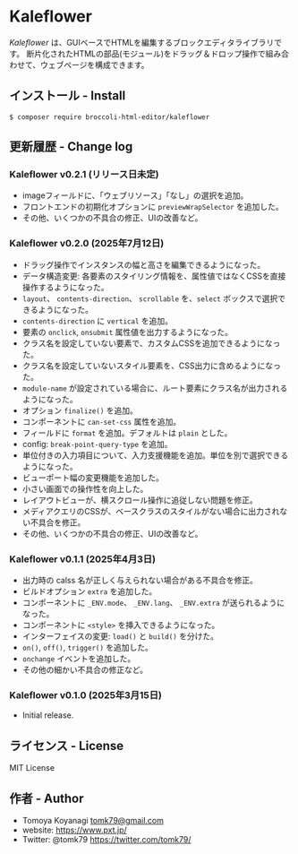 # Kaleflower

_Kaleflower_ は、GUIベースでHTMLを編集するブロックエディタライブラリです。
断片化されたHTMLの部品(モジュール)をドラッグ＆ドロップ操作で組み合わせて、ウェブページを構成できます。

## インストール - Install

```
$ composer require broccoli-html-editor/kaleflower
```


## 更新履歴 - Change log

### Kaleflower v0.2.1 (リリース日未定)

- imageフィールドに、「ウェブリソース」「なし」の選択を追加。
- フロントエンドの初期化オプションに `previewWrapSelector` を追加した。
- その他、いくつかの不具合の修正、UIの改善など。

### Kaleflower v0.2.0 (2025年7月12日)

- ドラッグ操作でインスタンスの幅と高さを編集できるようになった。
- データ構造変更: 各要素のスタイリング情報を、属性値ではなくCSSを直接操作するようになった。
- `layout`、 `contents-direction`、 `scrollable` を、`select` ボックスで選択できるようになった。
- `contents-direction` に `vertical` を追加。
- 要素の `onclick`, `onsubmit` 属性値を出力するようになった。
- クラス名を設定していない要素で、カスタムCSSを追加できるようになった。
- クラス名を設定していないスタイル要素を、CSS出力に含めるようになった。
- `module-name` が設定されている場合に、ルート要素にクラス名が出力されるようになった。
- オプション `finalize()` を追加。
- コンポーネントに `can-set-css` 属性を追加。
- フィールドに `format` を追加。デフォルトは `plain` とした。
- config: `break-point-query-type` を追加。
- 単位付きの入力項目について、入力支援機能を追加。単位を別で選択できるようになった。
- ビューポート幅の変更機能を追加した。
- 小さい画面での操作性を向上した。
- レイアウトビューが、横スクロール操作に追従しない問題を修正。
- メディアクエリのCSSが、ベースクラスのスタイルがない場合に出力されない不具合を修正。
- その他、いくつかの不具合の修正、UIの改善など。

### Kaleflower v0.1.1 (2025年4月3日)

- 出力時の calss 名が正しく与えられない場合がある不具合を修正。
- ビルドオプション `extra` を追加した。
- コンポーネントに `_ENV.mode`、 `_ENV.lang`、 `_ENV.extra` が送られるようになった。
- コンポーネントに `<style>` を挿入できるようになった。
- インターフェイスの変更: `load()` と `build()` を分けた。
- `on()`, `off()`, `trigger()` を追加した。
- `onchange` イベントを追加した。
- その他の細かい不具合の修正など。

### Kaleflower v0.1.0 (2025年3月15日)

- Initial release.

## ライセンス - License

MIT License


## 作者 - Author

- Tomoya Koyanagi <tomk79@gmail.com>
- website: <https://www.pxt.jp/>
- Twitter: @tomk79 <https://twitter.com/tomk79/>
